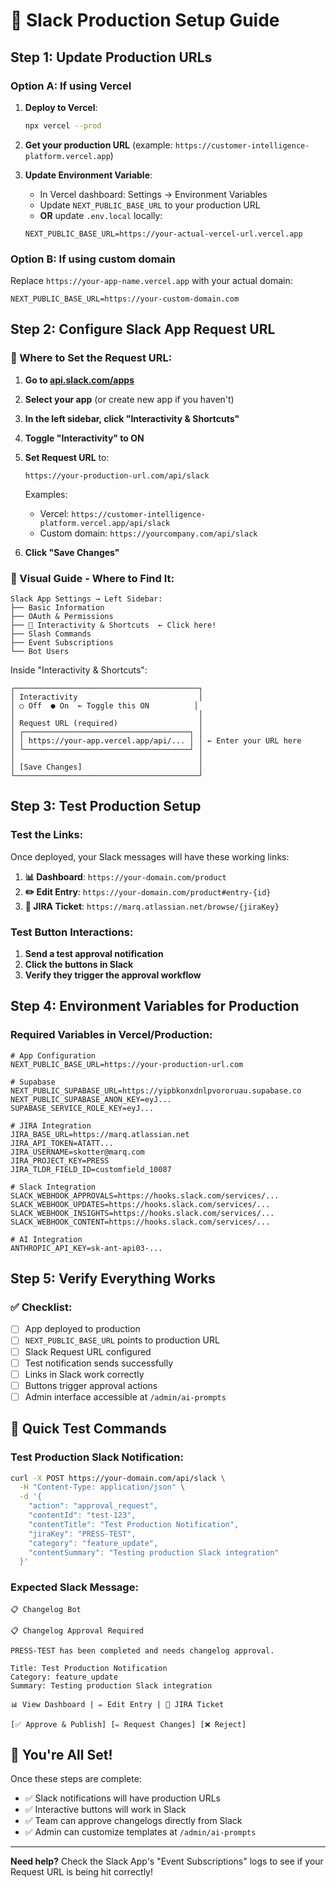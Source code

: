 # 🚀 Slack Production Setup Guide

## Step 1: Update Production URLs

### Option A: If using Vercel
1. **Deploy to Vercel**:
   ```bash
   npx vercel --prod
   ```
   
2. **Get your production URL** (example: `https://customer-intelligence-platform.vercel.app`)

3. **Update Environment Variable**:
   - In Vercel dashboard: Settings → Environment Variables
   - Update `NEXT_PUBLIC_BASE_URL` to your production URL
   - **OR** update `.env.local` locally:
   ```env
   NEXT_PUBLIC_BASE_URL=https://your-actual-vercel-url.vercel.app
   ```

### Option B: If using custom domain
Replace `https://your-app-name.vercel.app` with your actual domain:
```env
NEXT_PUBLIC_BASE_URL=https://your-custom-domain.com
```

## Step 2: Configure Slack App Request URL

### 🔗 Where to Set the Request URL:

1. **Go to [api.slack.com/apps](https://api.slack.com/apps)**

2. **Select your app** (or create new app if you haven't)

3. **In the left sidebar, click "Interactivity & Shortcuts"**

4. **Toggle "Interactivity" to ON**

5. **Set Request URL** to:
   ```
   https://your-production-url.com/api/slack
   ```
   
   Examples:
   - Vercel: `https://customer-intelligence-platform.vercel.app/api/slack`
   - Custom domain: `https://yourcompany.com/api/slack`

6. **Click "Save Changes"**

### 📱 Visual Guide - Where to Find It:

```
Slack App Settings → Left Sidebar:
├── Basic Information
├── OAuth & Permissions  
├── 🎯 Interactivity & Shortcuts  ← Click here!
├── Slash Commands
├── Event Subscriptions
└── Bot Users
```

Inside "Interactivity & Shortcuts":
```
┌─────────────────────────────────────────┐
│ Interactivity                           │
│ ○ Off  ● On  ← Toggle this ON          │
│                                         │
│ Request URL (required)                  │
│ ┌─────────────────────────────────────┐ │
│ │ https://your-app.vercel.app/api/... │ │ ← Enter your URL here
│ └─────────────────────────────────────┘ │
│                                         │
│ [Save Changes]                          │
└─────────────────────────────────────────┘
```

## Step 3: Test Production Setup

### Test the Links:
Once deployed, your Slack messages will have these working links:

1. **📊 Dashboard**: `https://your-domain.com/product`
2. **✏️ Edit Entry**: `https://your-domain.com/product#entry-{id}`  
3. **🎫 JIRA Ticket**: `https://marq.atlassian.net/browse/{jiraKey}`

### Test Button Interactions:
1. **Send a test approval notification**
2. **Click the buttons in Slack**
3. **Verify they trigger the approval workflow**

## Step 4: Environment Variables for Production

### Required Variables in Vercel/Production:
```env
# App Configuration
NEXT_PUBLIC_BASE_URL=https://your-production-url.com

# Supabase
NEXT_PUBLIC_SUPABASE_URL=https://yipbkonxdnlpvororuau.supabase.co
NEXT_PUBLIC_SUPABASE_ANON_KEY=eyJ...
SUPABASE_SERVICE_ROLE_KEY=eyJ...

# JIRA Integration  
JIRA_BASE_URL=https://marq.atlassian.net
JIRA_API_TOKEN=ATATT...
JIRA_USERNAME=skotter@marq.com
JIRA_PROJECT_KEY=PRESS
JIRA_TLDR_FIELD_ID=customfield_10087

# Slack Integration
SLACK_WEBHOOK_APPROVALS=https://hooks.slack.com/services/...
SLACK_WEBHOOK_UPDATES=https://hooks.slack.com/services/...
SLACK_WEBHOOK_INSIGHTS=https://hooks.slack.com/services/...
SLACK_WEBHOOK_CONTENT=https://hooks.slack.com/services/...

# AI Integration
ANTHROPIC_API_KEY=sk-ant-api03-...
```

## Step 5: Verify Everything Works

### ✅ Checklist:
- [ ] App deployed to production
- [ ] `NEXT_PUBLIC_BASE_URL` points to production URL
- [ ] Slack Request URL configured
- [ ] Test notification sends successfully
- [ ] Links in Slack work correctly
- [ ] Buttons trigger approval actions
- [ ] Admin interface accessible at `/admin/ai-prompts`

## 🎯 Quick Test Commands

### Test Production Slack Notification:
```bash
curl -X POST https://your-domain.com/api/slack \
  -H "Content-Type: application/json" \
  -d '{
    "action": "approval_request",
    "contentId": "test-123",
    "contentTitle": "Test Production Notification", 
    "jiraKey": "PRESS-TEST",
    "category": "feature_update",
    "contentSummary": "Testing production Slack integration"
  }'
```

### Expected Slack Message:
```
📋 Changelog Bot

📋 Changelog Approval Required

PRESS-TEST has been completed and needs changelog approval.

Title: Test Production Notification
Category: feature_update
Summary: Testing production Slack integration

📊 View Dashboard | ✏️ Edit Entry | 🎫 JIRA Ticket

[✅ Approve & Publish] [✏️ Request Changes] [❌ Reject]
```

## 🚀 You're All Set!

Once these steps are complete:
- ✅ Slack notifications will have production URLs
- ✅ Interactive buttons will work in Slack
- ✅ Team can approve changelogs directly from Slack
- ✅ Admin can customize templates at `/admin/ai-prompts`

---

**Need help?** Check the Slack App's "Event Subscriptions" logs to see if your Request URL is being hit correctly!
